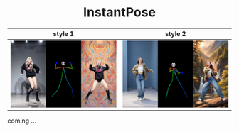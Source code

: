 <div align="center">
<h1>InstantPose</h1>
</div>



style 1 | style 2
:-------------------------:|:-------------------------:
<img src="./data/demo_1.jpg" width = "420" /> | <img src="./data/demo_2.jpg" width = "420" /> 


coming ...
